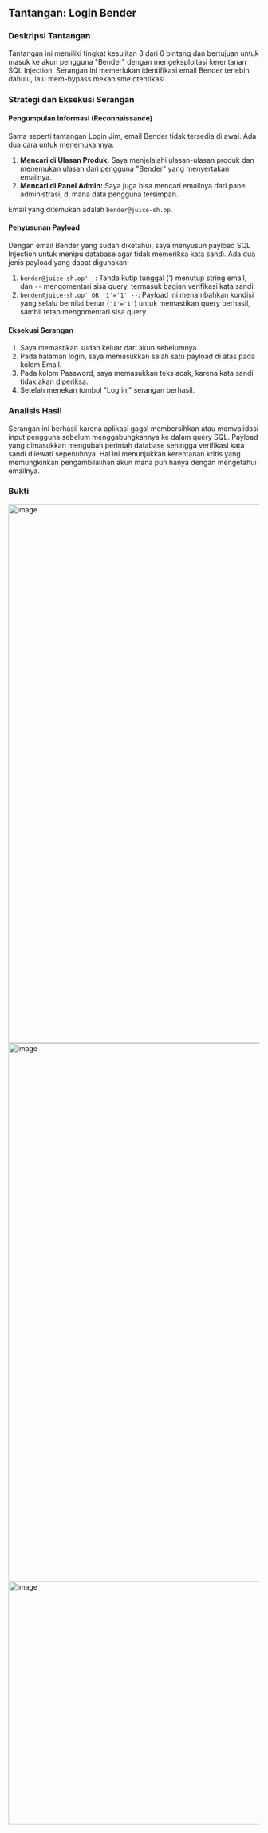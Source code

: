 ## Tantangan: Login Bender

### Deskripsi Tantangan
Tantangan ini memiliki tingkat kesulitan 3 dari 6 bintang dan bertujuan untuk masuk ke akun pengguna "Bender" dengan mengeksploitasi kerentanan SQL Injection. Serangan ini memerlukan identifikasi email Bender terlebih dahulu, lalu mem-bypass mekanisme otentikasi.

### Strategi dan Eksekusi Serangan

#### Pengumpulan Informasi (Reconnaissance)
Sama seperti tantangan Login Jim, email Bender tidak tersedia di awal. Ada dua cara untuk menemukannya:

1.  **Mencari di Ulasan Produk:** Saya menjelajahi ulasan-ulasan produk dan menemukan ulasan dari pengguna "Bender" yang menyertakan emailnya.
2.  **Mencari di Panel Admin:** Saya juga bisa mencari emailnya dari panel administrasi, di mana data pengguna tersimpan.

Email yang ditemukan adalah `bender@juice-sh.op`.

#### Penyusunan Payload
Dengan email Bender yang sudah diketahui, saya menyusun payload SQL Injection untuk menipu database agar tidak memeriksa kata sandi. Ada dua jenis payload yang dapat digunakan:

1.  `bender@juice-sh.op'--`: Tanda kutip tunggal (') menutup string email, dan `--` mengomentari sisa query, termasuk bagian verifikasi kata sandi.
2.  `bender@juice-sh.op' OR '1'='1' --`: Payload ini menambahkan kondisi yang selalu bernilai benar (`'1'='1'`) untuk memastikan query berhasil, sambil tetap mengomentari sisa query.

#### Eksekusi Serangan
1.  Saya memastikan sudah keluar dari akun sebelumnya.
2.  Pada halaman login, saya memasukkan salah satu payload di atas pada kolom Email.
3.  Pada kolom Password, saya memasukkan teks acak, karena kata sandi tidak akan diperiksa.
4.  Setelah menekan tombol "Log in," serangan berhasil.

### Analisis Hasil
Serangan ini berhasil karena aplikasi gagal membersihkan atau memvalidasi input pengguna sebelum menggabungkannya ke dalam query SQL. Payload yang dimasukkan mengubah perintah database sehingga verifikasi kata sandi dilewati sepenuhnya. Hal ini menunjukkan kerentanan kritis yang memungkinkan pengambilalihan akun mana pun hanya dengan mengetahui emailnya.

### Bukti 
<img width="1920" height="1080" alt="image" src="https://github.com/user-attachments/assets/a5c335ad-a036-47f9-8ed5-a35035e24ae2" />

<img width="1920" height="1080" alt="image" src="https://github.com/user-attachments/assets/4ef01bcf-e4b6-48af-8258-af84e2db4d4e" />

<img width="685" height="487" alt="image" src="https://github.com/user-attachments/assets/c2aa02d3-eba6-47a4-ae86-54c8a08e798e" />

